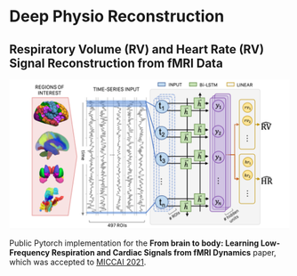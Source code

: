# Deep Physio Reconstruction

## Respiratory Volume (RV) and Heart Rate (RV) Signal Reconstruction from fMRI Data

![Method overview](figures/pipeline.png)

Public Pytorch implementation for the **From brain to body: Learning Low-Frequency Respiration and Cardiac Signals from fMRI Dynamics** 
paper, which was accepted to [MICCAI 2021](https://www.miccai2021.org/en/).

<!-- 
If you find this code helpful in your research please cite the following paper:

```
Bayrak, Roza G., et al. "From brain to body: Learning Low-Frequency Respiration and Cardiac Signals from fMRI Dynamics." 
International Conference on Medical Image Computing and Computer-Assisted Intervention. 
Springer, Cham, 2021.
``` -->

<!-- The paper can be found [TBA](XXX). -->
